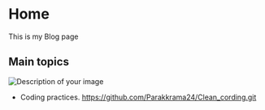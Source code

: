 <!DOCTYPE html>
<html lang="en">

<body>
    <!-- Your content goes here -->
    <h1>Home</h1>
    <p>This is my Blog page</p>

   <h2>Main topics</h2>
 <img src="https://i.pinimg.com/originals/bf/06/de/bf06de97ffdc562365432fd4958f903d.jpg" alt="Description of your image"
  />
  <ul>
  <li>Coding practices.
    <a href="https://github.com/Parakkrama24/Clean_cording.git">https://github.com/Parakkrama24/Clean_cording.git</a>
  </li>
</ul>






</body>
</html>
